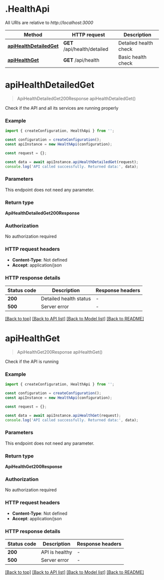 # .HealthApi

All URIs are relative to *http://localhost:3000*

Method | HTTP request | Description
------------- | ------------- | -------------
[**apiHealthDetailedGet**](HealthApi.md#apiHealthDetailedGet) | **GET** /api/health/detailed | Detailed health check
[**apiHealthGet**](HealthApi.md#apiHealthGet) | **GET** /api/health | Basic health check


# **apiHealthDetailedGet**
> ApiHealthDetailedGet200Response apiHealthDetailedGet()

Check if the API and all its services are running properly

### Example


```typescript
import { createConfiguration, HealthApi } from '';

const configuration = createConfiguration();
const apiInstance = new HealthApi(configuration);

const request = {};

const data = await apiInstance.apiHealthDetailedGet(request);
console.log('API called successfully. Returned data:', data);
```


### Parameters
This endpoint does not need any parameter.


### Return type

**ApiHealthDetailedGet200Response**

### Authorization

No authorization required

### HTTP request headers

 - **Content-Type**: Not defined
 - **Accept**: application/json


### HTTP response details
| Status code | Description | Response headers |
|-------------|-------------|------------------|
**200** | Detailed health status |  -  |
**500** | Server error |  -  |

[[Back to top]](#) [[Back to API list]](README.md#documentation-for-api-endpoints) [[Back to Model list]](README.md#documentation-for-models) [[Back to README]](README.md)

# **apiHealthGet**
> ApiHealthGet200Response apiHealthGet()

Check if the API is running

### Example


```typescript
import { createConfiguration, HealthApi } from '';

const configuration = createConfiguration();
const apiInstance = new HealthApi(configuration);

const request = {};

const data = await apiInstance.apiHealthGet(request);
console.log('API called successfully. Returned data:', data);
```


### Parameters
This endpoint does not need any parameter.


### Return type

**ApiHealthGet200Response**

### Authorization

No authorization required

### HTTP request headers

 - **Content-Type**: Not defined
 - **Accept**: application/json


### HTTP response details
| Status code | Description | Response headers |
|-------------|-------------|------------------|
**200** | API is healthy |  -  |
**500** | Server error |  -  |

[[Back to top]](#) [[Back to API list]](README.md#documentation-for-api-endpoints) [[Back to Model list]](README.md#documentation-for-models) [[Back to README]](README.md)


